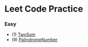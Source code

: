 # Leet Code Practice

### Easy

- (1) [TwoSum](https://github.com/brianuceda/leetcode/blob/main/exercises/TwoSum.java)
- (9) [PalindromeNumber](https://github.com/brianuceda/leetcode/blob/main/exercises/PalindromeNumber.java)
